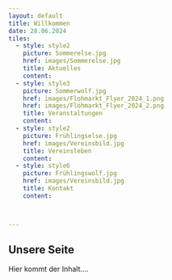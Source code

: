 ```yaml
---
layout: default
title: Willkommen
date: 28.06.2024
tiles:
  - style: style2
    picture: Sommerelse.jpg
    href: images/Sommerelse.jpg
    title: Aktuelles
    content: 
  - style: style3
    picture: Sommerwolf.jpg
    href: images/Flohmarkt_Flyer_2024_1.png 
    href: images/Flohmarkt_Flyer_2024_2.png
    title: Veranstaltungen
    content:
  - style: style2
    picture: Frühlingselse.jpg
    href: images/Vereinsbild.jpg
    title: Vereinsleben
    content:
  - style: style6
    picture: Frühlingswolf.jpg
    href: images/Vereinsbild.jpg
    title: Kontakt
    content:



---
```


## Unsere Seite

Hier kommt der Inhalt....
